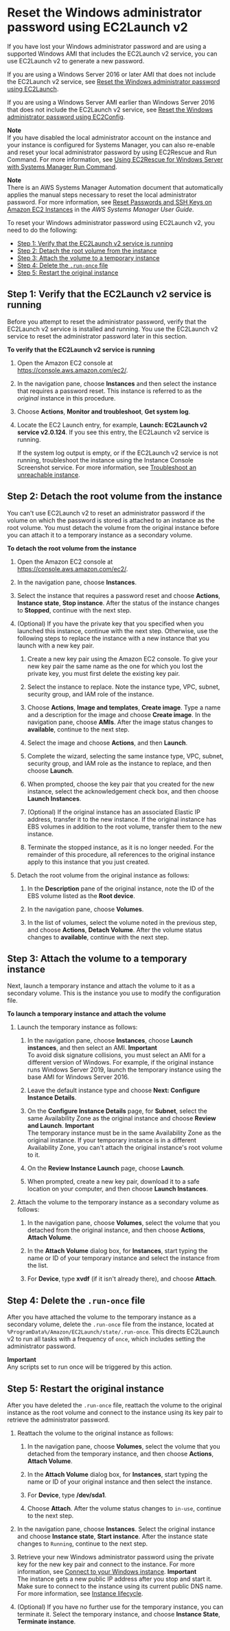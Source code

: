 # Reset the Windows administrator password using EC2Launch v2<a name="ResettingAdminPassword_EC2Launchv2"></a>

If you have lost your Windows administrator password and are using a supported Windows AMI that includes the EC2Launch v2 service, you can use EC2Launch v2 to generate a new password\.

If you are using a Windows Server 2016 or later AMI that does not include the EC2Launch v2 service, see [Reset the Windows administrator password using EC2Launch](ResettingAdminPassword_EC2Launch.md)\.

If you are using a Windows Server AMI earlier than Windows Server 2016 that does not include the EC2Launch v2 service, see [Reset the Windows administrator password using EC2Config](ResettingAdminPassword_EC2Config.md)\.

**Note**  
If you have disabled the local administrator account on the instance and your instance is configured for Systems Manager, you can also re\-enable and reset your local administrator password by using EC2Rescue and Run Command\. For more information, see [Using EC2Rescue for Windows Server with Systems Manager Run Command](https://docs.aws.amazon.com/AWSEC2/latest/WindowsGuide/ec2rw-ssm.html)\.

**Note**  
There is an AWS Systems Manager Automation document that automatically applies the manual steps necessary to reset the local administrator password\. For more information, see [Reset Passwords and SSH Keys on Amazon EC2 Instances](https://docs.aws.amazon.com/systems-manager/latest/userguide/automation-ec2reset.html) in the *AWS Systems Manager User Guide*\.

To reset your Windows administrator password using EC2Launch v2, you need to do the following:
+ [Step 1: Verify that the EC2Launch v2 service is running](#resetting-password-ec2launchv2-step1)
+ [Step 2: Detach the root volume from the instance](#resetting-password-ec2launchv2-step2)
+ [Step 3: Attach the volume to a temporary instance](#resetting-password-ec2launchv2-step3)
+ [Step 4: Delete the `.run-once` file](#resetting-password-ec2launchv2-step4)
+ [Step 5: Restart the original instance](#resetting-password-ec2launchv2-step5)

## Step 1: Verify that the EC2Launch v2 service is running<a name="resetting-password-ec2launchv2-step1"></a>

Before you attempt to reset the administrator password, verify that the EC2Launch v2 service is installed and running\. You use the EC2Launch v2 service to reset the administrator password later in this section\.

**To verify that the EC2Launch v2 service is running**

1. Open the Amazon EC2 console at [https://console\.aws\.amazon\.com/ec2/](https://console.aws.amazon.com/ec2/)\.

1. In the navigation pane, choose **Instances** and then select the instance that requires a password reset\. This instance is referred to as the *original* instance in this procedure\.

1. Choose **Actions**, **Monitor and troubleshoot**, **Get system log**\.

1. Locate the EC2 Launch entry, for example, **Launch: EC2Launch v2 service v2\.0\.124**\. If you see this entry, the EC2Launch v2 service is running\.

   If the system log output is empty, or if the EC2Launch v2 service is not running, troubleshoot the instance using the Instance Console Screenshot service\. For more information, see [Troubleshoot an unreachable instance](screenshot-service.md)\.

## Step 2: Detach the root volume from the instance<a name="resetting-password-ec2launchv2-step2"></a>

You can't use EC2Launch v2 to reset an administrator password if the volume on which the password is stored is attached to an instance as the root volume\. You must detach the volume from the original instance before you can attach it to a temporary instance as a secondary volume\.

**To detach the root volume from the instance**

1. Open the Amazon EC2 console at [https://console\.aws\.amazon\.com/ec2/](https://console.aws.amazon.com/ec2/)\.

1. In the navigation pane, choose **Instances**\.

1. Select the instance that requires a password reset and choose **Actions**, **Instance state**, **Stop instance**\. After the status of the instance changes to **Stopped**, continue with the next step\.

1. \(Optional\) If you have the private key that you specified when you launched this instance, continue with the next step\. Otherwise, use the following steps to replace the instance with a new instance that you launch with a new key pair\.

   1. Create a new key pair using the Amazon EC2 console\. To give your new key pair the same name as the one for which you lost the private key, you must first delete the existing key pair\.

   1. Select the instance to replace\. Note the instance type, VPC, subnet, security group, and IAM role of the instance\.

   1. Choose **Actions**, **Image and templates**, **Create image**\. Type a name and a description for the image and choose **Create image**\. In the navigation pane, choose **AMIs**\. After the image status changes to **available**, continue to the next step\.

   1. Select the image and choose **Actions**, and then **Launch**\.

   1. Complete the wizard, selecting the same instance type, VPC, subnet, security group, and IAM role as the instance to replace, and then choose **Launch**\.

   1. When prompted, choose the key pair that you created for the new instance, select the acknowledgement check box, and then choose **Launch Instances**\.

   1. \(Optional\) If the original instance has an associated Elastic IP address, transfer it to the new instance\. If the original instance has EBS volumes in addition to the root volume, transfer them to the new instance\.

   1. Terminate the stopped instance, as it is no longer needed\. For the remainder of this procedure, all references to the original instance apply to this instance that you just created\.

1. Detach the root volume from the original instance as follows:

   1. In the **Description** pane of the original instance, note the ID of the EBS volume listed as the **Root device**\.

   1. In the navigation pane, choose **Volumes**\.

   1. In the list of volumes, select the volume noted in the previous step, and choose **Actions**, **Detach Volume**\. After the volume status changes to **available**, continue with the next step\.

## Step 3: Attach the volume to a temporary instance<a name="resetting-password-ec2launchv2-step3"></a>

Next, launch a temporary instance and attach the volume to it as a secondary volume\. This is the instance you use to modify the configuration file\.

**To launch a temporary instance and attach the volume**

1. Launch the temporary instance as follows:

   1. In the navigation pane, choose **Instances**, choose **Launch instances**, and then select an AMI\.
**Important**  
To avoid disk signature collisions, you must select an AMI for a different version of Windows\. For example, if the original instance runs Windows Server 2019, launch the temporary instance using the base AMI for Windows Server 2016\.

   1. Leave the default instance type and choose **Next: Configure Instance Details**\.

   1. On the **Configure Instance Details** page, for **Subnet**, select the same Availability Zone as the original instance and choose **Review and Launch**\.
**Important**  
The temporary instance must be in the same Availability Zone as the original instance\. If your temporary instance is in a different Availability Zone, you can't attach the original instance's root volume to it\.

   1. On the **Review Instance Launch** page, choose **Launch**\.

   1. When prompted, create a new key pair, download it to a safe location on your computer, and then choose **Launch Instances**\.

1. Attach the volume to the temporary instance as a secondary volume as follows:

   1. In the navigation pane, choose **Volumes**, select the volume that you detached from the original instance, and then choose **Actions**, **Attach Volume**\.

   1. In the **Attach Volume** dialog box, for **Instances**, start typing the name or ID of your temporary instance and select the instance from the list\.

   1. For **Device**, type **xvdf** \(if it isn't already there\), and choose **Attach**\.

## Step 4: Delete the `.run-once` file<a name="resetting-password-ec2launchv2-step4"></a>

After you have attached the volume to the temporary instance as a secondary volume, delete the `.run-once` file from the instance, located at `%ProgramData%/Amazon/EC2Launch/state/.run-once`\. This directs EC2Launch v2 to run all tasks with a frequency of `once`, which includes setting the administrator password\. 

**Important**  
Any scripts set to run once will be triggered by this action\.

## Step 5: Restart the original instance<a name="resetting-password-ec2launchv2-step5"></a>

After you have deleted the `.run-once` file, reattach the volume to the original instance as the root volume and connect to the instance using its key pair to retrieve the administrator password\.

1. Reattach the volume to the original instance as follows:

   1. In the navigation pane, choose **Volumes**, select the volume that you detached from the temporary instance, and then choose **Actions**, **Attach Volume**\.

   1. In the **Attach Volume** dialog box, for **Instances**, start typing the name or ID of your original instance and then select the instance\.

   1. For **Device**, type **/dev/sda1**\.

   1. Choose **Attach**\. After the volume status changes to `in-use`, continue to the next step\.

1. In the navigation pane, choose **Instances**\. Select the original instance and choose **Instance state**, **Start instance**\. After the instance state changes to `Running`, continue to the next step\.

1. Retrieve your new Windows administrator password using the private key for the new key pair and connect to the instance\. For more information, see [Connect to your Windows instance](connecting_to_windows_instance.md)\.
**Important**  
The instance gets a new public IP address after you stop and start it\. Make sure to connect to the instance using its current public DNS name\. For more information, see [Instance lifecycle](ec2-instance-lifecycle.md)\.

1. \(Optional\) If you have no further use for the temporary instance, you can terminate it\. Select the temporary instance, and choose **Instance State**, **Terminate instance**\.